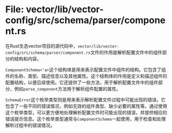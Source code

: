 # File: vector/lib/vector-config/src/schema/parser/component.rs

在Rust生态vector项目的源代码中，`vector/lib/vector-config/src/schema/parser/component.rs`文件的作用是解析配置文件中的组件部分的结构和内容。

`ComponentSchema<'a>`这个结构体是用来表示配置文件中组件的结构。它包含了组件的名称、类型、描述信息以及其他属性。这个结构体的作用是定义和描述组件的配置结构，以便后续使用。它还提供了一些方法，用于解析配置文件中的组件部分，例如`parse_component`方法用于解析组件配置的属性。

`SchemaError`这个枚举类型则是用来表示解析配置文件过程中可能出现的错误。它包含了一些不同的错误情况，例如无效的组件类型、缺少必要的属性等。通过使用这个枚举类型，可以更方便地处理解析配置文件时可能出现的错误，并提供相应的错误提示信息。这个枚举类型通常与`ComponentSchema`一起使用，用于检查和处理解析过程中的错误情况。

